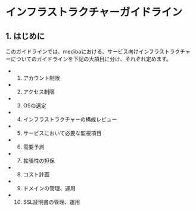 # インフラストラクチャーガイドライン

## 1. はじめに
このガイドラインでは、medibaにおける、サービス向けインフラストラクチャーについてのガイドラインを下記の大項目に分け、それぞれ定めます。

- 1. アカウント制限
- 2. アクセス制限
- 3. OSの選定
- 4. インフラストラクチャーの構成レビュー
- 5. サービスにおいて必要な監視項目
- 6. 需要予測
- 7. 拡張性の担保
- 8. コスト計画
- 9. ドメインの管理、運用
- 10. SSL証明書の管理、運用
